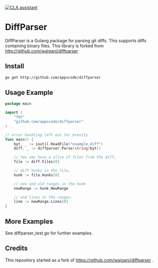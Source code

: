 [![CLA assistant](https://cla-assistant.io/readme/badge/appscode/diffparser)](https://cla-assistant.io/appscode/diffparser)

DiffParser
===========

DiffParser is a Golang package for parsing git diffs. This supports diffs containing binary files. This library is forked from http://github.com/waigani/diffparser

Install
-------

```sh
go get http://github.com/appscode/diffparser
```

Usage Example
-------------

```go
package main

import (
	"fmt"
	"github.com/appscode/diffparser"
)

// error handling left out for brevity
func main() {
	byt, _ := ioutil.ReadFile("example.diff")
	diff, _ := diffparser.Parse(string(byt))

	// You now have a slice of files from the diff,
	file := diff.Files[0]

	// diff hunks in the file,
	hunk := file.Hunks[0]

	// new and old ranges in the hunk
	newRange := hunk.NewRange

	// and lines in the ranges.
	line := newRange.Lines[0]
}
```

More Examples
-------------

See diffparser_test.go for further examples.


Credits
-------
This repository started as a fork of https://github.com/waigani/diffparser .
